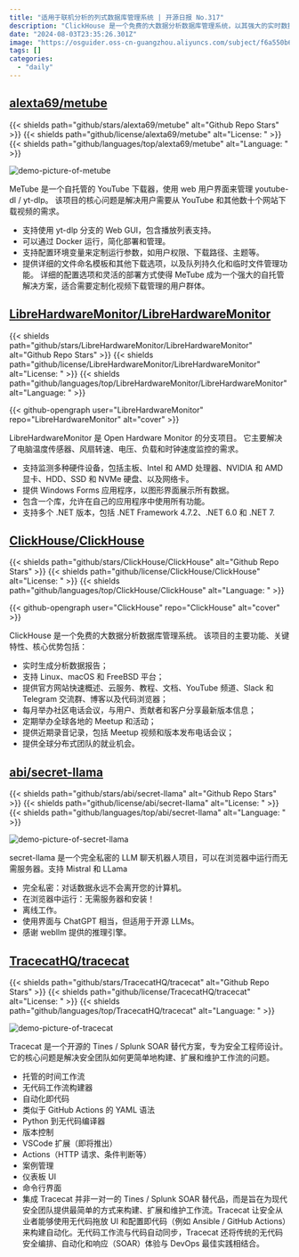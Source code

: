 ```yaml
---
title: "适用于联机分析的列式数据库管理系统 | 开源日报 No.317"
description: "ClickHouse 是一个免费的大数据分析数据库管理系统，以其强大的实时数据分析能力和跨平台支持脱颖而出。它不仅能够实时生成分析数据报告，支持 Linux、macOS 和 FreeBSD 等多种操作系统，还通过官方网站、云服务、教程、文档等多种资源形式为用户提供全面的支持。每月举办社区电话会议和全球各地的 Meetup 活动，使用户能够与开发团队直接互动并获取最新版本信息，进一步增强了其社区参与和技术支持的深度。"
date: "2024-08-03T23:35:26.301Z"
image: "https://osguider.oss-cn-guangzhou.aliyuncs.com/subject/f6a550b660a05acbe79220738725a1fb.png"
tags: []
categories:
  - "daily"
---
```


## [alexta69/metube](https://github.com/alexta69/metube)

{{< shields path="github/stars/alexta69/metube" alt="Github Repo Stars" >}} {{< shields path="github/license/alexta69/metube" alt="License: " >}} {{< shields path="github/languages/top/alexta69/metube" alt="Language: " >}}

![demo-picture-of-metube](https://static.osguider.com/subject/github/alexta69/metube/de26906a30b1156e6017248d786d5240.gif)

MeTube 是一个自托管的 YouTube 下载器，使用 web 用户界面来管理 youtube-dl / yt-dlp。
该项目的核心问题是解决用户需要从 YouTube 和其他数十个网站下载视频的需求。

- 支持使用 yt-dlp 分支的 Web GUI，包含播放列表支持。
- 可以通过 Docker 运行，简化部署和管理。
- 支持配置环境变量来定制运行参数，如用户权限、下载路径、主题等。
- 提供详细的文件命名模板和其他下载选项，以及队列持久化和临时文件管理功能。
详细的配置选项和灵活的部署方式使得 MeTube 成为一个强大的自托管解决方案，适合需要定制化视频下载管理的用户群体。
  
## [LibreHardwareMonitor/LibreHardwareMonitor](https://github.com/LibreHardwareMonitor/LibreHardwareMonitor)

{{< shields path="github/stars/LibreHardwareMonitor/LibreHardwareMonitor" alt="Github Repo Stars" >}} {{< shields path="github/license/LibreHardwareMonitor/LibreHardwareMonitor" alt="License: " >}} {{< shields path="github/languages/top/LibreHardwareMonitor/LibreHardwareMonitor" alt="Language: " >}}

{{< github-opengraph user="LibreHardwareMonitor" repo="LibreHardwareMonitor" alt="cover" >}}

LibreHardwareMonitor 是 Open Hardware Monitor 的分支项目。
它主要解决了电脑温度传感器、风扇转速、电压、负载和时钟速度监控的需求。

- 支持监测多种硬件设备，包括主板、Intel 和 AMD 处理器、NVIDIA 和 AMD 显卡、HDD、SSD 和 NVMe 硬盘、以及网络卡。
- 提供 Windows Forms 应用程序，以图形界面展示所有数据。
- 包含一个库，允许在自己的应用程序中使用所有功能。
- 支持多个 .NET 版本，包括 .NET Framework 4.7.2、.NET 6.0 和 .NET 7.
  
## [ClickHouse/ClickHouse](https://github.com/ClickHouse/ClickHouse)

{{< shields path="github/stars/ClickHouse/ClickHouse" alt="Github Repo Stars" >}} {{< shields path="github/license/ClickHouse/ClickHouse" alt="License: " >}} {{< shields path="github/languages/top/ClickHouse/ClickHouse" alt="Language: " >}}

{{< github-opengraph user="ClickHouse" repo="ClickHouse" alt="cover" >}}

ClickHouse 是一个免费的大数据分析数据库管理系统。
该项目的主要功能、关键特性、核心优势包括：

- 实时生成分析数据报告；
- 支持 Linux、macOS 和 FreeBSD 平台；
- 提供官方网站快速概述、云服务、教程、文档、YouTube 频道、Slack 和 Telegram 交流群、博客以及代码浏览器；
- 每月举办社区电话会议，与用户、贡献者和客户分享最新版本信息；
- 定期举办全球各地的 Meetup 和活动；
- 提供近期录音记录，包括 Meetup 视频和版本发布电话会议；
- 提供全球分布式团队的就业机会。
  
## [abi/secret-llama](https://github.com/abi/secret-llama)

{{< shields path="github/stars/abi/secret-llama" alt="Github Repo Stars" >}} {{< shields path="github/license/abi/secret-llama" alt="License: " >}} {{< shields path="github/languages/top/abi/secret-llama" alt="Language: " >}}

![demo-picture-of-secret-llama](https://static.osguider.com/subject/github/abi/secret-llama/71d0ff6aebd4a90c28f7bf86e5f5b588.gif)

secret-llama 是一个完全私密的 LLM 聊天机器人项目，可以在浏览器中运行而无需服务器。支持 Mistral 和 LLama

- 完全私密：对话数据永远不会离开您的计算机。
- 在浏览器中运行：无需服务器和安装！
- 离线工作。
- 使用界面与 ChatGPT 相当，但适用于开源 LLMs。
- 感谢 webllm 提供的推理引擎。
  
## [TracecatHQ/tracecat](https://github.com/TracecatHQ/tracecat)

{{< shields path="github/stars/TracecatHQ/tracecat" alt="Github Repo Stars" >}} {{< shields path="github/license/TracecatHQ/tracecat" alt="License: " >}} {{< shields path="github/languages/top/TracecatHQ/tracecat" alt="Language: " >}}

![demo-picture-of-tracecat](https://static.osguider.com/subject/github/TracecatHQ/tracecat/a286758acd3974aec82abd978c8b9cfa.png)

Tracecat 是一个开源的 Tines / Splunk SOAR 替代方案，专为安全工程师设计。
它的核心问题是解决安全团队如何更简单地构建、扩展和维护工作流的问题。

- 托管的时间工作流
- 无代码工作流构建器
- 自动化即代码
- 类似于 GitHub Actions 的 YAML 语法
- Python 到无代码编译器
- 版本控制
- VSCode 扩展（即将推出）
- Actions（HTTP 请求、条件判断等）
- 案例管理
- 仪表板 UI
- 命令行界面
- 集成
Tracecat 并非一对一的 Tines / Splunk SOAR 替代品，而是旨在为现代安全团队提供最简单的方式来构建、扩展和维护工作流。Tracecat 让安全从业者能够使用无代码拖放 UI 和配置即代码（例如 Ansible / GitHub Actions）来构建自动化。无代码工作流与代码自动同步，Tracecat 还将传统的无代码安全编排、自动化和响应（SOAR）体验与 DevOps 最佳实践相结合。
  
